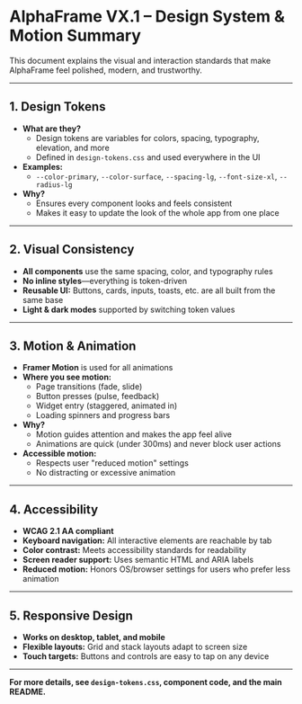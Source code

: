 # AlphaFrame VX.1 – Design System & Motion Summary

This document explains the visual and interaction standards that make AlphaFrame feel polished, modern, and trustworthy.

---

## 1. **Design Tokens**
- **What are they?**
  - Design tokens are variables for colors, spacing, typography, elevation, and more
  - Defined in `design-tokens.css` and used everywhere in the UI
- **Examples:**
  - `--color-primary`, `--color-surface`, `--spacing-lg`, `--font-size-xl`, `--radius-lg`
- **Why?**
  - Ensures every component looks and feels consistent
  - Makes it easy to update the look of the whole app from one place

---

## 2. **Visual Consistency**
- **All components** use the same spacing, color, and typography rules
- **No inline styles**—everything is token-driven
- **Reusable UI:** Buttons, cards, inputs, toasts, etc. are all built from the same base
- **Light & dark modes** supported by switching token values

---

## 3. **Motion & Animation**
- **Framer Motion** is used for all animations
- **Where you see motion:**
  - Page transitions (fade, slide)
  - Button presses (pulse, feedback)
  - Widget entry (staggered, animated in)
  - Loading spinners and progress bars
- **Why?**
  - Motion guides attention and makes the app feel alive
  - Animations are quick (under 300ms) and never block user actions
- **Accessible motion:**
  - Respects user "reduced motion" settings
  - No distracting or excessive animation

---

## 4. **Accessibility**
- **WCAG 2.1 AA compliant**
- **Keyboard navigation:** All interactive elements are reachable by tab
- **Color contrast:** Meets accessibility standards for readability
- **Screen reader support:** Uses semantic HTML and ARIA labels
- **Reduced motion:** Honors OS/browser settings for users who prefer less animation

---

## 5. **Responsive Design**
- **Works on desktop, tablet, and mobile**
- **Flexible layouts:** Grid and stack layouts adapt to screen size
- **Touch targets:** Buttons and controls are easy to tap on any device

---

**For more details, see `design-tokens.css`, component code, and the main README.** 